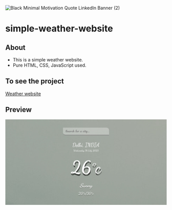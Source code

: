 ![Black Minimal Motivation Quote LinkedIn Banner (2)](https://user-images.githubusercontent.com/90236635/232291203-4d6bed99-30e5-4837-96b6-98bbbef053d3.png)

# simple-weather-website

## About
 - This is a simple weather website.
 -  Pure HTML, CSS, JavaScript used.
 
 ## To see the project
[Weather website](https://teamharsh.github.io/Weather_web_app/)

## Preview

![](screenshot.jpg)
